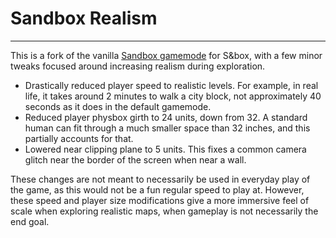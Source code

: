 # Sandbox Realism #
---

This is a fork of the vanilla [Sandbox gamemode](https://github.com/Facepunch/sandbox) for S&box, with a few minor tweaks focused around increasing realism during exploration.

- Drastically reduced player speed to realistic levels. For example, in real life, it takes around 2 minutes to walk a city block, not approximately 40 seconds as it does in the default gamemode.
- Reduced player physbox girth to 24 units, down from 32. A standard human can fit through a much smaller space than 32 inches, and this partially accounts for that.
- Lowered near clipping plane to 5 units. This fixes a common camera glitch near the border of the screen when near a wall.

These changes are not meant to necessarily be used in everyday play of the game, as this would not be a fun regular speed to play at. However, these speed and player size modifications give a more immersive feel of scale when exploring realistic maps, when gameplay is not necessarily the end goal.